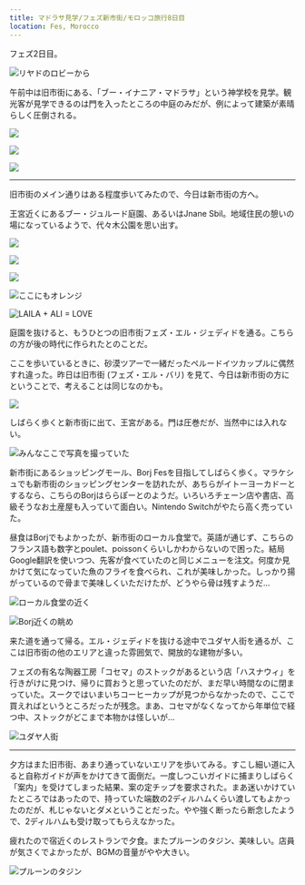 ```yaml
---
title: マドラサ見学/フェズ新市街/モロッコ旅行8日目
location: Fes, Morocco
---
```


フェズ2日目。

![リヤドのロビーから](https://photos.old.apkas.net/medium/202403/20240307-085805.webp)

午前中は旧市街にある、「ブー・イナニア・マドラサ」という神学校を見学。観光客が見学できるのは門を入ったところの中庭のみだが、例によって建築が素晴らしく圧倒される。

![](https://photos.old.apkas.net/medium/202403/20240307-184553.webp)

![](https://photos.old.apkas.net/medium/202403/20240307-184709.webp)

![](https://photos.old.apkas.net/medium/202403/20240307-184941.webp)

---

旧市街のメイン通りはある程度歩いてみたので、今日は新市街の方へ。

王宮近くにあるブー・ジュルード庭園、あるいはJnane Sbil。地域住民の憩いの場になっているようで、代々木公園を思い出す。

![](https://photos.old.apkas.net/medium/202403/20240307-191528.webp)

![](https://photos.old.apkas.net/medium/202403/20240307-191719.webp)

![](https://photos.old.apkas.net/medium/202403/20240307-192137.webp)

![ここにもオレンジ](https://photos.old.apkas.net/medium/202403/20240307-192542.webp)

![LAILA + ALI = LOVE](https://photos.old.apkas.net/medium/202403/20240307-192853.webp)

庭園を抜けると、もうひとつの旧市街フェズ・エル・ジェディドを通る。こちらの方が後の時代に作られたとのことだ。

ここを歩いているときに、砂漠ツアーで一緒だったペルードイツカップルに偶然すれ違った。昨日は旧市街 (フェズ・エル・バリ) を見て、今日は新市街の方にということで、考えることは同じなのかも。

![](https://photos.old.apkas.net/medium/202403/20240307-194101.webp)

しばらく歩くと新市街に出て、王宮がある。門は圧巻だが、当然中には入れない。

![みんなここで写真を撮っていた](https://photos.old.apkas.net/medium/202403/20240307-200132.webp)

新市街にあるショッピングモール、Borj Fesを目指してしばらく歩く。マラケシュでも新市街のショッピングセンターを訪れたが、あちらがイトーヨーカドーとするなら、こちらのBorjはららぽーとのようだ。いろいろチェーン店や書店、高級そうなお土産屋も入っていて面白い。Nintendo Switchがやたら高く売っていた。

昼食はBorjでもよかったが、新市街のローカル食堂で。英語が通じず、こちらのフランス語も数字とpoulet、poissonくらいしかわからないので困った。結局Google翻訳を使いつつ、先客が食べていたのと同じメニューを注文。何度か見かけて気になっていた魚のフライを食べられ、これが美味しかった。しっかり揚がっているので骨まで美味しくいただけたが、どうやら骨は残すようだ...

![ローカル食堂の近く](https://photos.old.apkas.net/medium/202403/20240307-221910.webp)

![Borj近くの眺め](https://photos.old.apkas.net/medium/202403/20240307-234034.webp)

来た道を通って帰る。エル・ジェディドを抜ける途中でユダヤ人街を通るが、ここは旧市街の他のエリアと違った雰囲気で、開放的な建物が多い。

フェズの有名な陶器工房「コセマ」のストックがあるという店「ハスナウィ」を行きがけに見つけ、帰りに買おうと思っていたのだが、まだ早い時間なのに閉まっていた。スークではいまいちコーヒーカップが見つからなかったので、ここで買えればというところだったが残念。まあ、コセマがなくなってから年単位で経つ中、ストックがどこまで本物かは怪しいが...

![ユダヤ人街](https://photos.old.apkas.net/medium/202403/20240307-235632.webp)

---

夕方はまた旧市街、あまり通っていないエリアを歩いてみる。すこし細い道に入ると自称ガイドが声をかけてきて面倒だ。一度しつこいガイドに捕まりしばらく「案内」を受けてしまった結果、案の定チップを要求された。まあ迷いかけていたところではあったので、持っていた端数の2ディルハムくらい渡してもよかったのだが、札じゃないとダメということだった。やや強く断ったら断念したようで、2ディルハムも受け取ってもらえなかった。

疲れたので宿近くのレストランで夕食。またプルーンのタジン、美味しい。店員が気さくでよかったが、BGMの音量がやや大きい。

![プルーンのタジン](https://photos.old.apkas.net/medium/202403/20240308-041045.webp)
